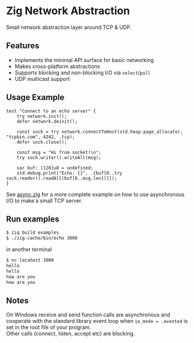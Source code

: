 # Zig Network Abstraction

Small network abstraction layer around TCP & UDP.

## Features
- Implements the minimal API surface for basic networking
- Makes cross-platform abstractions
- Supports blocking and non-blocking I/O via `select`/`poll`
- UDP multicast support

## Usage Example

```zig
test "Connect to an echo server" {
    try network.init();
    defer network.deinit();

    const sock = try network.connectToHost(std.heap.page_allocator, "tcpbin.com", 4242, .tcp);
    defer sock.close();

    const msg = "Hi from socket!\n";
    try sock.writer().writeAll(msg);

    var buf: [128]u8 = undefined;
    std.debug.print("Echo: {}", .{buf[0..try sock.reader().readAll(buf[0..msg.len])]});
}
```

See [async.zig](examples/async.zig) for a more complete example on how to use asynchronous I/O to make a small TCP server.

## Run examples

```bash
$ zig build examples
$ ./zig-cache/bin/echo 3000
```

in another terminal

```bash
$ nc locahost 3000
hello
hello
how are you
how are you
```

## Notes
On Windows receive and send function calls are asynchronous and cooperate with the standard library event loop
when `io_mode = .evented` is set in the root file of your program.  
Other calls (connect, listen, accept etc) are blocking.  
